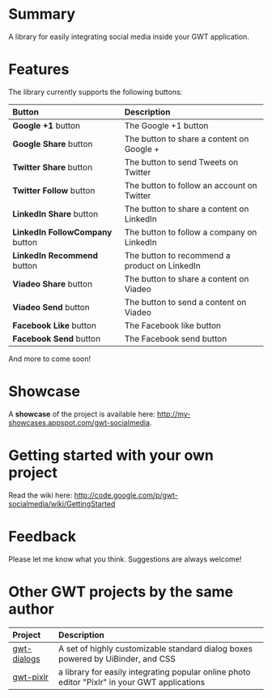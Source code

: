 # Summary #
A library for easily integrating social media inside your GWT application.

# Features #
The library currently supports the following buttons:

| **Button** | **Description** |
|:-----------|:----------------|
| **Google +1** button| The Google +1 button |
| **Google Share** button | The button to share a content on Google + |
| **Twitter Share** button | The button to send Tweets on Twitter|
| **Twitter Follow** button | The button to follow an account on Twitter |
| **LinkedIn Share** button | The button to share a content on LinkedIn |
| **LinkedIn FollowCompany** button | The button to follow a company on LinkedIn |
| **LinkedIn Recommend** button | The button to recommend a product on LinkedIn |
| **Viadeo Share** button | The button to share a content on Viadeo|
| **Viadeo Send** button | The button to send a content on Viadeo |
| **Facebook Like** button | The Facebook like button |
| **Facebook Send** button | The Facebook send button |

And more to come soon!

# Showcase #
A **showcase** of the project is available here: http://my-showcases.appspot.com/gwt-socialmedia.

# Getting started with your own project #

Read the wiki here: http://code.google.com/p/gwt-socialmedia/wiki/GettingStarted

# Feedback #
Please let me know what you think. Suggestions are always welcome!

# Other GWT projects by the same author #

| **Project** | **Description** |
|:------------|:----------------|
| [gwt-dialogs](http://code.google.com/p/gwt-dialogs) | A set of highly customizable standard dialog boxes powered by UiBinder, and CSS |
| [gwt-pixlr](http://code.google.com/p/gwt-pixlr) | a library for easily integrating popular online  photo editor "Pixlr" in your GWT applications |